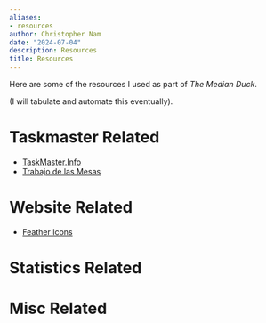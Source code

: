 ```yaml
---
aliases:
- resources
author: Christopher Nam
date: "2024-07-04"
description: Resources 
title: Resources
---
```


Here are some of the resources I used as part of _The Median Duck_.

(I will tabulate and automate this eventually).

# Taskmaster Related
- [TaskMaster.Info](https://taskmaster.info/)
- [Trabajo de las Mesas](https://tdlm.fly.dev/)

# Website Related

- [Feather Icons](https://feathericons.com/)

# Statistics Related

# Misc Related